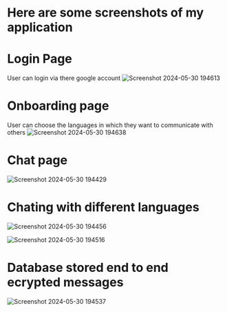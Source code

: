 

# Here are some screenshots of my application

# Login Page
User can login via there google account
![Screenshot 2024-05-30 194613](https://github.com/Mirfan9n/Connect-US-Multilingual-chat-app-with-E2E-encryption-FRONTEND/assets/113027496/599ec8f0-a59c-4ce6-a341-2a13adeabf13)

# Onboarding page
User can choose the languages in which they want to communicate with others 
![Screenshot 2024-05-30 194638](https://github.com/Mirfan9n/Connect-US-Multilingual-chat-app-with-E2E-encryption-FRONTEND/assets/113027496/3a1e4da1-cab8-413b-aa81-5852f7848c89)

# Chat page
![Screenshot 2024-05-30 194429](https://github.com/Mirfan9n/Connect-US-Multilingual-chat-app-with-E2E-encryption-FRONTEND/assets/113027496/76263397-6278-4f9e-8519-1d81cf46b5f4)

# Chating with different languages
![Screenshot 2024-05-30 194456](https://github.com/Mirfan9n/Connect-US-Multilingual-chat-app-with-E2E-encryption-FRONTEND/assets/113027496/9a921c84-b099-4201-bd6c-c679cd83b045)

![Screenshot 2024-05-30 194516](https://github.com/Mirfan9n/Connect-US-Multilingual-chat-app-with-E2E-encryption-FRONTEND/assets/113027496/04fe1c41-9b00-4a38-ac62-93ea57012a2d)


# Database stored end to end ecrypted messages

![Screenshot 2024-05-30 194537](https://github.com/Mirfan9n/Connect-US-Multilingual-chat-app-with-E2E-encryption-FRONTEND/assets/113027496/8e3238ba-bfa6-4fdf-87ad-85762da54d9a)

